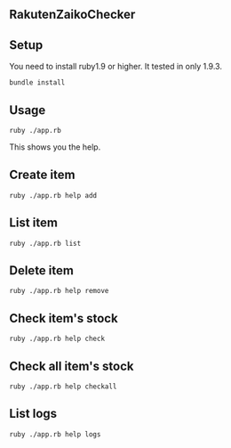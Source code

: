 ## RakutenZaikoChecker



## Setup
You need to install ruby1.9 or higher.
It tested in only 1.9.3.

    bundle install

## Usage

    ruby ./app.rb

This shows you the help.

## Create item

    ruby ./app.rb help add

## List item

    ruby ./app.rb list

## Delete item

    ruby ./app.rb help remove

## Check item's stock

    ruby ./app.rb help check

## Check all item's stock

    ruby ./app.rb help checkall

## List logs

    ruby ./app.rb help logs


